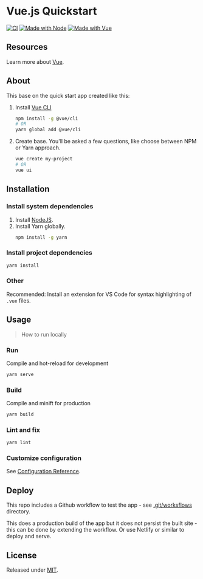 # Vue.js Quickstart

[![CI](https://github.com/MichaelCurrin/vue-js-quickstart/workflows/CI/badge.svg)](https://github.com/MichaelCurrin/vue-js-quickstart/actions)
[![Made with Node](https://img.shields.io/badge/Node->=10.X-blue.svg)](https://nodejs.org)
[![Made with Vue](https://img.shields.io/github/package-json/dependency-version/MichaelCurrin/vue-js-quickstart/vue)](https://www.npmjs.com/package/vue)


## Resources

Learn more about [Vue](https://github.com/MichaelCurrin/learn-to-code/blob/master/en/topics/scripting_languages/JavaScript/frameworks.md#vue).


## About

This base on the quick start app created like this:


1. Install [Vue CLI](https://cli.vuejs.org/)
    ```sh
    npm install -g @vue/cli
    # OR
    yarn global add @vue/cli
    ```
2. Create base. You'll be asked a few questions, like choose between NPM or Yarn approach.
    ```sh
    vue create my-project
    # OR
    vue ui
    ```


## Installation

### Install system dependencies

1. Install [NodeJS](https://github.com/MichaelCurrin/learn-to-code/blob/master/en/topics/scripting_languages/JavaScript/node.md).
2. Install Yarn globally.
    ```sh
    npm install -g yarn
    ```
    
### Install project dependencies

```sh
yarn install
```

### Other

Recommended: Install an extension for VS Code for syntax highlighting of `.vue` files.


## Usage
> How to run locally


### Run

Compile and hot-reload for development

```sh
yarn serve
```

### Build

Compile and minift for production

```sh
yarn build
```

### Lint and fix

```sh
yarn lint
```

### Customize configuration

See [Configuration Reference](https://cli.vuejs.org/config/).


## Deploy

This repo includes a Github workflow to test the app - see [.git/worksflows](/.git/workflows/) directory.

This does a production build of the app but it does not persist the built site - this can be done by extending the workflow. Or use Netlify or similar to deploy and serve.


## License

Released under [MIT](/LICENSE).


